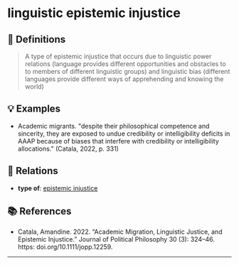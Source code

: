 # linguistic epistemic injustice

## 📖 Definitions

> A type of epistemic injustice that occurs due to linguistic power relations (language provides different opportunities and obstacles to to members of different linguistic groups) and linguistic bias (different languages provide different ways of apprehending and knowing the world)

## 💡 Examples

- Academic migrants. "despite their philosophical competence and sincerity, they are exposed to undue credibility or intelligibility deficits in AAAP because of biases that interfere with credibility or intelligibility allocations." (Catala, 2022, p. 331)

## 🔗 Relations

- **type of**: [epistemic injustice](./epistemic-injustice.md)

## 📚 References

- Catala, Amandine. 2022. “Academic Migration, Linguistic Justice, and Epistemic Injustice.” Journal of Political Philosophy 30 (3): 324–46. https: doi.org/10.1111/jopp.12259.

---

<script src="https://giscus.app/client.js"
                data-repo="natesheehan/conceptcartography"
                data-repo-id="R_kgDOPB5QiQ"
                data-category="General"
                data-category-id="DIC_kwDOPB5Qic4CsAxd"
                data-mapping="pathname"
                data-strict="0"
                data-reactions-enabled="1"
                data-emit-metadata="0"
                data-input-position="bottom"
                data-theme="catppuccin_mocha"
                data-lang="en"
                crossorigin="anonymous"
                async>
        </script>
        